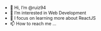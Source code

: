 - 👋 Hi, I’m @ruiz94
- 👀 I’m interested in Web Development
- 🌱 I focus on learning more about ReactJS
- 📫 How to reach me ...

<!---
ruiz94/ruiz94 is a ✨ special ✨ repository because its `README.md` (this file) appears on your GitHub profile.
You can click the Preview link to take a look at your changes.
--->

